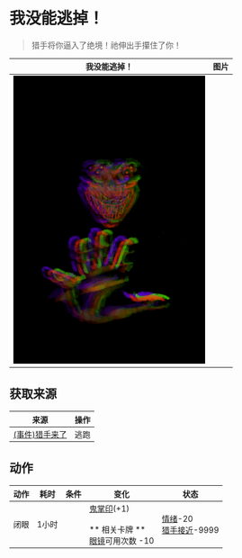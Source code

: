 # 我没能逃掉！  
> 猎手将你逼入了绝境！祂伸出手攥住了你！  
  
  我没能逃掉！  |   图片   
 ----  |  ----:   
   |  ![](Sprite/Hunter.png)   
  
## 获取来源  
来源  |  操作  
----  |  ----  
[(事件)猎手来了](Event_HunterFight.md)  |  逃跑  
## 动作  
动作  |  耗时  |  条件  |  变化  |  状态  
----  |  ----  |  ----  |  ----  |  ----  
闭眼<br>  |  1小时  |    |  [鬼掌印](W_HunterMark.md)(+1)<br><br>** 相关卡牌 **<br>[眼镜](Glasses.md)可用次数  -10<br>  |  [情绪](Morale.md)-20<br>[猎手接近](HuntersProximity.md)-9999  
